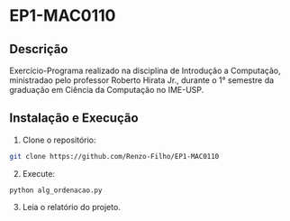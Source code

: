 # EP1-MAC0110

## Descrição
Exercício-Programa realizado na disciplina de Introdução a Computação, ministradao pelo professor Roberto Hirata Jr., durante o 1° semestre da graduação em Ciência da Computação no IME-USP.

## Instalação e Execução

1. Clone o repositório:

```bash
git clone https://github.com/Renzo-Filho/EP1-MAC0110
```

2. Execute:
```
python alg_ordenacao.py
```

3. Leia o relatório do projeto.